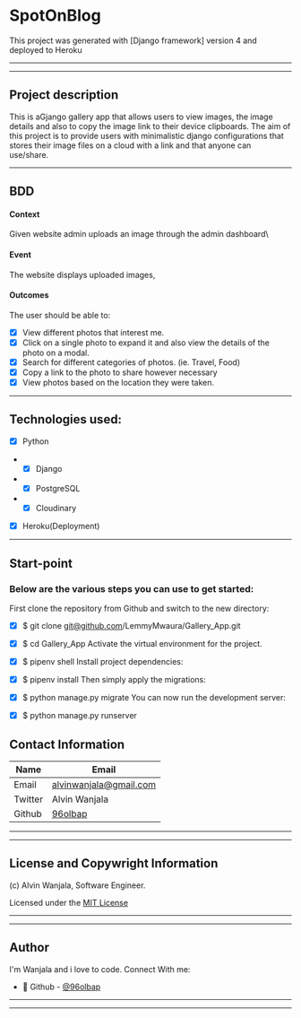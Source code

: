 # SpotOnBlog

This project was generated with [Django framework] version 4 and deployed to Heroku

---
---

## Project description
This is aGjango gallery app that allows users to view images, the image details and also to copy the image link to their device clipboards.
The aim of this project is to provide users with minimalistic django configurations that stores their image files on a cloud with a link and that anyone can use/share.

---
## BDD
#### Context
   Given website admin uploads an image through the admin dashboard\
      
 #### Event
 The website displays uploaded images,
 

#### Outcomes

   The user should be able to:

  * [x] View different photos that interest me.
  * [x] Click on a single photo to expand it and also view the details of the photo on a modal.
  * [x] Search for different categories of photos. (ie. Travel, Food)
  * [x] Copy a link to the photo to share however necessary
  * [x] View photos based on the location they were taken.

---
## Technologies used:

* [x] Python
* * [x] Django
* * [x] PostgreSQL
* * [x] Cloudinary
* [x] Heroku(Deployment)

---
## Start-point
### Below are the various steps you can use to get started:
First clone the repository from Github and switch to the new directory:

* [x] $ git clone git@github.com/LemmyMwaura/Gallery_App.git
* [x] $ cd Gallery_App
Activate the virtual environment for the project.

* [x] $ pipenv shell
Install project dependencies:

* [x] $ pipenv install
Then simply apply the migrations:

* [x] $ python manage.py migrate
You can now run the development server:

* [x] $ python manage.py runserver

## Contact Information

| Name   | Email               |
|--------|---------------------|
| Email  | alvinwanjala@gmail.com |
| Twitter| Alvin Wanjala |
| Github | [96olbap](https://github.com/96olbap)|
---
___
## License and Copywright Information
(c) Alvin Wanjala, Software Engineer.

Licensed under the [MIT License](LISENCE)

---
___
## Author 
I'm Wanjala and i love to code. Connect With me:

- 🎱 Github - [@96olbap](https://github.com/96olbap)

---
___